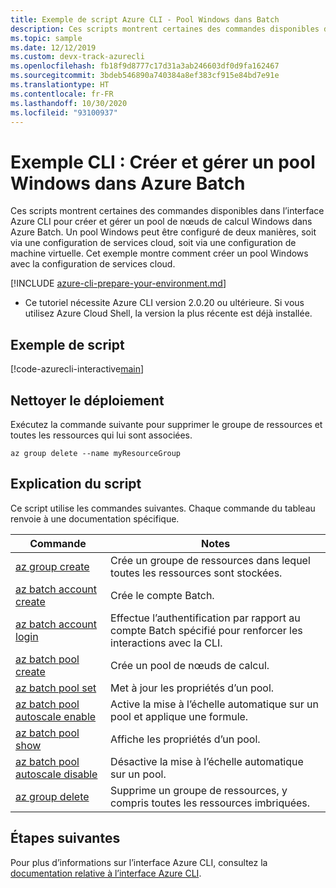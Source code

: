 ```yaml
---
title: Exemple de script Azure CLI - Pool Windows dans Batch
description: Ces scripts montrent certaines des commandes disponibles dans l’interface Azure CLI pour créer et gérer un pool de nœuds de calcul Windows dans Azure Batch.
ms.topic: sample
ms.date: 12/12/2019
ms.custom: devx-track-azurecli
ms.openlocfilehash: fb18f9d8777c17d31a3ab246603df0d9fa162467
ms.sourcegitcommit: 3bdeb546890a740384a8ef383cf915e84bd7e91e
ms.translationtype: HT
ms.contentlocale: fr-FR
ms.lasthandoff: 10/30/2020
ms.locfileid: "93100937"
---
```

# <a name="cli-example-create-and-manage-a-windows-pool-in-azure-batch"></a>Exemple CLI : Créer et gérer un pool Windows dans Azure Batch

Ces scripts montrent certaines des commandes disponibles dans l’interface Azure CLI pour créer et gérer un pool de nœuds de calcul Windows dans Azure Batch. Un pool Windows peut être configuré de deux manières, soit via une configuration de services cloud, soit via une configuration de machine virtuelle. Cet exemple montre comment créer un pool Windows avec la configuration de services cloud.

[!INCLUDE [azure-cli-prepare-your-environment.md](../../../includes/azure-cli-prepare-your-environment.md)]

- Ce tutoriel nécessite Azure CLI version 2.0.20 ou ultérieure. Si vous utilisez Azure Cloud Shell, la version la plus récente est déjà installée. 

## <a name="example-script"></a>Exemple de script

[!code-azurecli-interactive[main](../../../cli_scripts/batch/manage-pool/manage-pool-windows.sh "Manage Windows Cloud Services Pool")]

## <a name="clean-up-deployment"></a>Nettoyer le déploiement

Exécutez la commande suivante pour supprimer le groupe de ressources et toutes les ressources qui lui sont associées.

```azurecli-interactive
az group delete --name myResourceGroup
```

## <a name="script-explanation"></a>Explication du script

Ce script utilise les commandes suivantes. Chaque commande du tableau renvoie à une documentation spécifique.

| Commande | Notes |
|---|---|
| [az group create](/cli/azure/group#az-group-create) | Crée un groupe de ressources dans lequel toutes les ressources sont stockées. |
| [az batch account create](/cli/azure/batch/account#az-batch-account-create) | Crée le compte Batch. |
| [az batch account login](/cli/azure/batch/account#az-batch-account-login) | Effectue l’authentification par rapport au compte Batch spécifié pour renforcer les interactions avec la CLI. |
| [az batch pool create](/cli/azure/batch/pool#az-batch-pool-create) | Crée un pool de nœuds de calcul.  |
| [az batch pool set](/cli/azure/batch/pool#az-batch-pool-set) | Met à jour les propriétés d’un pool.  |
| [az batch pool autoscale enable](/cli/azure/batch/pool/autoscale#az-batch-pool-autoscale-enable) | Active la mise à l’échelle automatique sur un pool et applique une formule.  |
| [az batch pool show](/cli/azure/batch/pool#az-batch-pool-show) | Affiche les propriétés d’un pool.  |
| [az batch pool autoscale disable](/cli/azure/batch/pool/autoscale#az-batch-pool-autoscale-disable) | Désactive la mise à l’échelle automatique sur un pool. |
| [az group delete](/cli/azure/group#az-group-delete) | Supprime un groupe de ressources, y compris toutes les ressources imbriquées. |


## <a name="next-steps"></a>Étapes suivantes

Pour plus d’informations sur l’interface Azure CLI, consultez la [documentation relative à l’interface Azure CLI](/cli/azure).
